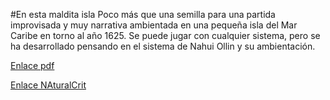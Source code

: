 #En esta maldita isla
Poco más que una semilla para una partida improvisada y muy narrativa ambientada en una pequeña isla del Mar Caribe en torno al año 1625. Se puede jugar con cualquier sistema, pero se ha desarrollado pensando en el sistema de Nahui Ollin y su ambientación.

[Enlace pdf](https://github.com/lobotic/ROL/edit/master/Partidas/IslaMaldita.pdf)

[Enlace NAturalCrit](https://homebrewery.naturalcrit.com/share/cPe1ZCNR-)
